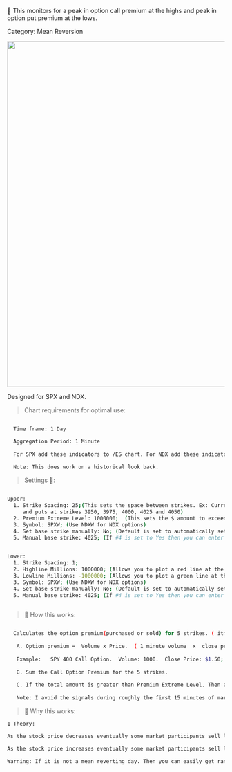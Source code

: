 🚀 This monitors for a peak in option call premium at the highs and peak in option put premium at the lows.

Category: Mean Reversion

<img src="https://user-images.githubusercontent.com/75052782/204099196-525f8456-0a4f-4efd-9325-fc613e5e64b7.png" width="1200" height="800">

Designed for SPX and NDX.

> Chart requirements for optimal use:
```bash

  Time frame: 1 Day

  Aggregation Period: 1 Minute
  
  For SPX add these indicators to /ES chart. For NDX add these indicators to /NQ chart.
  
  Note: This does work on a historical look back.
```




> Settings 👷‍:

```bash

Upper:
  1. Strike Spacing: 25;(This sets the space between strikes. Ex: Current SPX price is 4000. It will monitor calls
     and puts at strikes 3950, 3975, 4000, 4025 and 4050)
  2. Premium Extreme Level: 1000000;  (This sets the $ amount to exceed for the Alert to activate)
  3. Symbol: SPXW; (Use NDXW for NDX options)
  4. Set base strike manually: No; (Default is set to automatically set the base strike. Select Yes to manually set)
  5. Manual base strike: 4025; (If #4 is set to Yes then you can enter the desired base strike)
  

Lower:
  1. Strike Spacing: 1;
  2. Highline Millions: 1000000; (Allows you to plot a red line at the $ value in Millions for calls)
  3. Lowline Millions: -1000000; (Allows you to plot a green line at the $ value in Millions for puts)
  3. Symbol: SPXW; (Use NDXW for NDX options)
  4. Set base strike manually: No; (Default is set to automatically set the base strike. Select Yes to manually set)
  5. Manual base strike: 4025; (If #4 is set to Yes then you can enter the desired base strike)
  
 ```




> 🧪 How this works: 

```bash

  Calculates the option premium(purchased or sold) for 5 strikes. ( itm +1, itm, atm, otm, otm +1)
   
   A. Option premium =  Volume x Price.  ( 1 minute volume  x  close price)
   
   Example:   SPY 400 Call Option.  Volume: 1000.  Close Price: $1.50;   Option Premium = $150K.  (For that 1 min period)
  
   B. Sum the Call Option Premium for the 5 strikes. 
    
   C. If the total amount is greater than Premium Extreme Level. Then alert bubble "Sell" will appear on that candle.
   
   Note: I avoid the signals during roughly the first 15 minutes of market open.  
 ```
 
> 🦖 Why this works:
```bash
1 Theory:

As the stock price decreases eventually some market participants sell large amounts of puts. Betting that the stock will not continue to decrease.

As the stock price increases eventually some market participants sell large amounts of calls. Betting that the stock will not continue to increase.

Warning: If it is not a mean reverting day. Then you can easily get ran over. 

```
